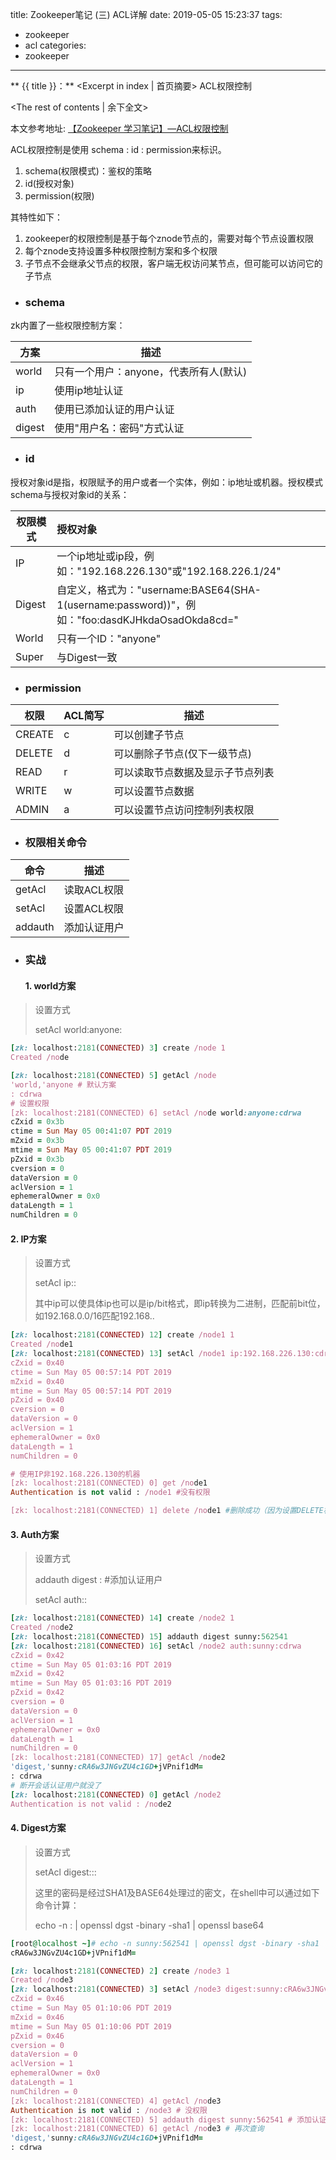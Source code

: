 title: Zookeeper笔记 (三) ACL详解
date: 2019-05-05 15:23:37
tags:
- zookeeper
- acl
categories:
- zookeeper
---
** {{ title }}：** <Excerpt in index | 首页摘要>
ACL权限控制
<!-- more -->
<The rest of contents | 余下全文>

本文参考地址: [【Zookeeper 学习笔记】—ACL权限控制](http://cmsblogs.com/?p=4101)

ACL权限控制是使用 schema : id : permission来标识。

1. schema(权限模式)：鉴权的策略
2. id(授权对象)
3. permission(权限)

其特性如下：

1. zookeeper的权限控制是基于每个znode节点的，需要对每个节点设置权限
2. 每个znode支持设置多种权限控制方案和多个权限
3. 子节点不会继承父节点的权限，客户端无权访问某节点，但可能可以访问它的子节点

+ ### schema

zk内置了一些权限控制方案：

| 方案   | 描述                                   |
| ------ | -------------------------------------- |
| world  | 只有一个用户：anyone，代表所有人(默认) |
| ip     | 使用ip地址认证                         |
| auth   | 使用已添加认证的用户认证               |
| digest | 使用"用户名：密码"方式认证             |

+ ### id

授权对象id是指，权限赋予的用户或者一个实体，例如：ip地址或机器。授权模式schema与授权对象id的关系：

| 权限模式 | 授权对象                                                     |
| -------- | :----------------------------------------------------------- |
| IP       | 一个ip地址或ip段，例如："192.168.226.130"或"192.168.226.1/24" |
| Digest   | 自定义，格式为："username:BASE64(SHA-1(username:password))"，例如："foo:dasdKJHkdaOsadOkda8cd=" |
| World    | 只有一个ID："anyone"                                         |
| Super    | 与Digest一致                                                 |

+ ### permission

| 权限   | ACL简写 | 描述                             |
| ------ | ------- | -------------------------------- |
| CREATE | c       | 可以创建子节点                   |
| DELETE | d       | 可以删除子节点(仅下一级节点)     |
| READ   | r       | 可以读取节点数据及显示子节点列表 |
| WRITE  | w       | 可以设置节点数据                 |
| ADMIN  | a       | 可以设置节点访问控制列表权限     |

+ ### 权限相关命令

| 命令    | 描述         |
| ------- | ------------ |
| getAcl  | 读取ACL权限  |
| setAcl  | 设置ACL权限  |
| addauth | 添加认证用户 |

+ ### 实战

  #### 1. world方案

> 设置方式
>
> setAcl <path> world:anyone:<acl>

```ruby
[zk: localhost:2181(CONNECTED) 3] create /node 1
Created /node

[zk: localhost:2181(CONNECTED) 5] getAcl /node
'world,'anyone # 默认方案
: cdrwa
# 设置权限
[zk: localhost:2181(CONNECTED) 6] setAcl /node world:anyone:cdrwa
cZxid = 0x3b
ctime = Sun May 05 00:41:07 PDT 2019
mZxid = 0x3b
mtime = Sun May 05 00:41:07 PDT 2019
pZxid = 0x3b
cversion = 0
dataVersion = 0
aclVersion = 1
ephemeralOwner = 0x0
dataLength = 1
numChildren = 0
```

  #### 				2. IP方案

> 设置方式
>
> setAcl <path> ip:<ip>:<acl>
>
> 其中ip可以使具体ip也可以是ip/bit格式，即ip转换为二进制，匹配前bit位，如192.168.0.0/16匹配192.168..

```ruby
[zk: localhost:2181(CONNECTED) 12] create /node1 1
Created /node1
[zk: localhost:2181(CONNECTED) 13] setAcl /node1 ip:192.168.226.130:cdrw
cZxid = 0x40
ctime = Sun May 05 00:57:14 PDT 2019
mZxid = 0x40
mtime = Sun May 05 00:57:14 PDT 2019
pZxid = 0x40
cversion = 0
dataVersion = 0
aclVersion = 1
ephemeralOwner = 0x0
dataLength = 1
numChildren = 0

# 使用IP非192.168.226.130的机器
[zk: localhost:2181(CONNECTED) 0] get /node1
Authentication is not valid : /node1 #没有权限

[zk: localhost:2181(CONNECTED) 1] delete /node1 #删除成功（因为设置DELETE权限仅对下一级子节点有效，并不包含此节点）
```

#### 		3. Auth方案

> 设置方式
>
> addauth digest <user>:<password> #添加认证用户
>
> setAcl <path> auth:<user>:<acl>

```ruby
[zk: localhost:2181(CONNECTED) 14] create /node2 1
Created /node2
[zk: localhost:2181(CONNECTED) 15] addauth digest sunny:562541
[zk: localhost:2181(CONNECTED) 16] setAcl /node2 auth:sunny:cdrwa
cZxid = 0x42
ctime = Sun May 05 01:03:16 PDT 2019
mZxid = 0x42
mtime = Sun May 05 01:03:16 PDT 2019
pZxid = 0x42
cversion = 0
dataVersion = 0
aclVersion = 1
ephemeralOwner = 0x0
dataLength = 1
numChildren = 0
[zk: localhost:2181(CONNECTED) 17] getAcl /node2
'digest,'sunny:cRA6w3JNGvZU4c1GD+jVPnif1dM=
: cdrwa
# 断开会话认证用户就没了
[zk: localhost:2181(CONNECTED) 0] getAcl /node2
Authentication is not valid : /node2
```

#### 		4. Digest方案

> 设置方式
>
> setAcl <path> digest:<user>:<password>:<acl>
>
> 这里的密码是经过SHA1及BASE64处理过的密文，在shell中可以通过如下命令计算：
>
> echo -n <user>:<password> | openssl dgst -binary -sha1 | openssl base64

```ruby
[root@localhost ~]# echo -n sunny:562541 | openssl dgst -binary -sha1 | openssl base64
cRA6w3JNGvZU4c1GD+jVPnif1dM=
```

```ruby
[zk: localhost:2181(CONNECTED) 2] create /node3 1
Created /node3
[zk: localhost:2181(CONNECTED) 3] setAcl /node3 digest:sunny:cRA6w3JNGvZU4c1GD+jVPnif1dM=:cdrwa
cZxid = 0x46
ctime = Sun May 05 01:10:06 PDT 2019
mZxid = 0x46
mtime = Sun May 05 01:10:06 PDT 2019
pZxid = 0x46
cversion = 0
dataVersion = 0
aclVersion = 1
ephemeralOwner = 0x0
dataLength = 1
numChildren = 0
[zk: localhost:2181(CONNECTED) 4] getAcl /node3
Authentication is not valid : /node3 # 没权限
[zk: localhost:2181(CONNECTED) 5] addauth digest sunny:562541 # 添加认证用户
[zk: localhost:2181(CONNECTED) 6] getAcl /node3 # 再次查询
'digest,'sunny:cRA6w3JNGvZU4c1GD+jVPnif1dM=
: cdrwa
```

